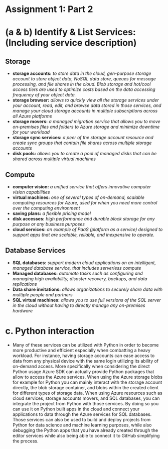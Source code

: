 # Assignment 1: Part 2
# (a & b) Identify & List Services: (Including service description)
## Storage
- **storage accounts:** *to store data in the cloud, gen-purpose storage account to store object data, NoSQL data store, queues for message processing, and file shares in the cloud. Blob storage and hot/cool access tiers are used to optimize costs based on the data accessing frequency of your object data.*
- **storage browser:** *allows to quickly view all the storage services under your account, read, edit, and browse data stored in those services, and manage your cloud storage accounts in multiple subscriptions across all Azure platforms*
- **storage movers:** *a managed migration service that allows you to move on-premises files and folders to Azure storage and minimize downtime for your workload*
- **storage sync services:** *a peer of the storage account resource and create sync groups that contain file shares across multiple storage accounts*
- **disk pools:** *allows you to create a pool of managed disks that can be shared across multiple virtual machines* 

## Compute
- **computer vision:** *a unified service that offers innovative computer vision capabilities*
- **virtual machines:** *one of several types of on-demand, scalable computing resources for Azure, used for when you need more control over the computing environment*
- **saving plans:** *a flexible pricing model*
- **disk accesses:** *high performance and durable block storage for any purpose or any business purposes*
- **cloud services:** *an example of PaaS (platform as a service) designed to support apps that are scalable, reliable, and inexpensive to operate.*

## Database Services
- **SQL databases:** *support modern cloud applications on an intelligent, managed database service, that includes serverless compute*
- **Managed databases:** *automate tasks such as configuring and managing high availability, disaster recovery, backups, and data replications*
- **Data share invitations:** *allows organizations to securely share data with multiple people and partners*
- **SQL virtual machines:** *allows you to use full versions of the SQL server in the cloud without having to directly manage any on-premises hardware*

# c. Python interaction
- Many of these services can be utilized with Python in order to become more productive and efficient especially when combatting a heavy workload. For instance, having storage accounts can ease access to data from any physical device with the same login utilizing its ability of on-demand access. More specifically when considering the direct Python usage Azure SDK can actually provide Python packages that allow to access the Azure services. When using the Azure storage blobs for example for Python you can mainly interact with the storage account directly, the blob storage container, and blobs within the created client for different types of storage data. When using Azure resources such as cloud services, storage accounts movers, and SQL databases, you can integrate the project from Python with those services. By doing so you can use it on Python built apps in the cloud and connect your applications to data through the Azure services for SQL databases. Those services can also be used to build and deploy projects from Python for data science and machine learning purposes, while also debugging the Python apps that you have already created through the editor services while also being able to connect it to GitHub simplifying the process.
